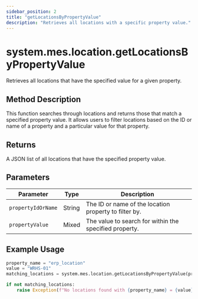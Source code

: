 ```yaml
---
sidebar_position: 2
title: "getLocationsByPropertyValue"
description: "Retrieves all locations with a specific property value."
---
```


# system.mes.location.getLocationsByPropertyValue

Retrieves all locations that have the specified value for a given property.

## Method Description

This function searches through locations and returns those that match a specified property value. It allows users to
filter locations based on the ID or name of a property and a particular value for that property.

## Returns

A JSON list of all locations that have the specified property value.

## Parameters

| Parameter          | Type   | Description                                            |
|--------------------|--------|--------------------------------------------------------|
| `propertyIdOrName` | String | The ID or name of the location property to filter by.  |
| `propertyValue`    | Mixed  | The value to search for within the specified property. |

## Example Usage

```python
property_name = "erp_location"
value = "WRHS-01"
matching_locations = system.mes.location.getLocationsByPropertyValue(property_name, value)

if not matching_locations:
    raise Exception(f"No locations found with {property_name} = {value}")

```
